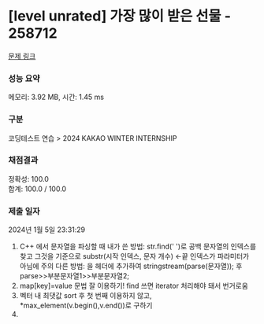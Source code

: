 # [level unrated] 가장 많이 받은 선물 - 258712 

[문제 링크](https://school.programmers.co.kr/learn/courses/30/lessons/258712) 

### 성능 요약

메모리: 3.92 MB, 시간: 1.45 ms

### 구분

코딩테스트 연습 > 2024 KAKAO WINTER INTERNSHIP

### 채점결과

정확성: 100.0<br/>합계: 100.0 / 100.0

### 제출 일자

2024년 1월 5일 23:31:29

1. C++ 에서 문자열을 파싱할 때
내가 쓴 방법: str.find(' ')로 공백 문자열의 인덱스를 찾고 그것을 기준으로 substr(시작 인덱스, 문자 개수) <-끝 인덱스가 파라미터가 아님에 주의
다른 방법: <sstream>을 헤더에 추가하여
stringstream(parse(문자열)); 후 parse>>부분문자열1>>부분문자열2;
2. map[key]=value 문법 잘 이용하기! find 쓰면 iterator 처리해야 돼서 번거로움
3. 벡터 내 최댓값 sort 후 첫 번째 이용하지 않고, *max_element(v.begin(),v.end())로 구하기
4. 
